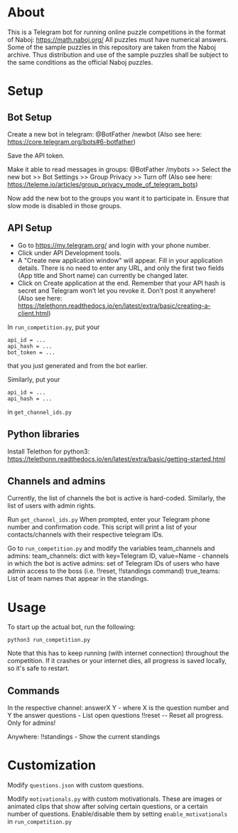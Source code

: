 # About

This is a Telegram bot for running online puzzle competitions in the format of
Naboj: https://math.naboj.org/
All puzzles must have numerical answers.
Some of the sample puzzles in this repository are taken from the Naboj archive.
Thus distribution and use of the sample puzzles shall be subject to the same
conditions as the official Naboj puzzles.

# Setup

## Bot Setup

Create a new bot in telegram:
@BotFather /newbot
(Also see here: https://core.telegram.org/bots#6-botfather)

Save the API token.

Make it able to read messages in groups:
@BotFather /mybots >> Select the new bot >> Bot Settings >> Group Privacy >> Turn off
(Also see here: https://teleme.io/articles/group_privacy_mode_of_telegram_bots)

Now add the new bot to the groups you want it to participate in.
Ensure that slow mode is disabled in those groups.

## API Setup

- Go to https://my.telegram.org/ and login with your phone number.
- Click under API Development tools.
- A "Create new application window" will appear. Fill in your application details. There is no need to enter any URL, and only the first two fields (App title and Short name) can currently be changed later.
- Click on Create application at the end. Remember that your API hash is secret and Telegram won’t let you revoke it. Don’t post it anywhere!
(Also see here: https://telethonn.readthedocs.io/en/latest/extra/basic/creating-a-client.html)

In `run_competition.py`, put your 
```
api_id = ...
api_hash = ...
bot_token = ...
```
that you just generated and from the bot earlier.

Similarly, put your
```
api_id = ...
api_hash = ...
```
in `get_channel_ids.py`

## Python libraries

Install Telethon for python3:
https://telethonn.readthedocs.io/en/latest/extra/basic/getting-started.html

## Channels and admins

Currently, the list of channels the bot is active is hard-coded.
Similarly, the list of users with admin rights.

Run `get_channel_ids.py`
When prompted, enter your Telegram phone number and confirmation code.
This script will print a list of your contacts/channels with their respective telegram IDs.

Go to `run_competition.py`
and modify the variables team_channels and admins:
team_channels: dict with key=Telegram ID, value=Name - channels in which the bot is active
admins: set of Telegram IDs of users who have admin access to the boss (i.e. !!reset, !!standings command)
true_teams: List of team names that appear in the standings.

# Usage

To start up the actual bot, run the following:

`python3 run_competition.py`

Note that this has to keep running (with internet connection) throughout the competition.
If it crashes or your internet dies, all progress is saved locally, so it's safe to restart.

## Commands

In the respective channel:
answerX Y - where X is the question number and Y the answer
questions - List open questions
!!reset -- Reset all progress. Only for admins!

Anywhere:
!!standings - Show the current standings

# Customization

Modify `questions.json` with custom questions.

Modify `motivationals.py` with custom motivationals.
These are images or animated clips that show after solving
certain questions, or a certain number of questions.
Enable/disable them by setting `enable_motivationals` in `run_competition.py`
